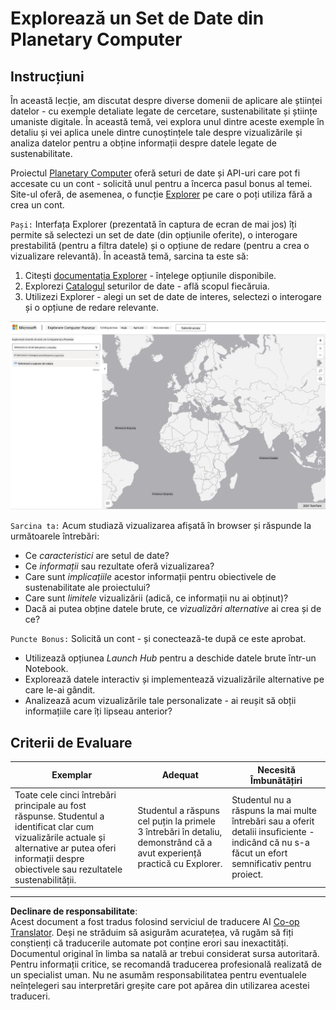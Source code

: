 <!--
CO_OP_TRANSLATOR_METADATA:
{
  "original_hash": "d1e05715f9d97de6c4f1fb0c5a4702c0",
  "translation_date": "2025-08-26T15:52:11+00:00",
  "source_file": "6-Data-Science-In-Wild/20-Real-World-Examples/assignment.md",
  "language_code": "ro"
}
-->
# Explorează un Set de Date din Planetary Computer

## Instrucțiuni

În această lecție, am discutat despre diverse domenii de aplicare ale științei datelor - cu exemple detaliate legate de cercetare, sustenabilitate și științe umaniste digitale. În această temă, vei explora unul dintre aceste exemple în detaliu și vei aplica unele dintre cunoștințele tale despre vizualizările și analiza datelor pentru a obține informații despre datele legate de sustenabilitate.

Proiectul [Planetary Computer](https://planetarycomputer.microsoft.com/) oferă seturi de date și API-uri care pot fi accesate cu un cont - solicită unul pentru a încerca pasul bonus al temei. Site-ul oferă, de asemenea, o funcție [Explorer](https://planetarycomputer.microsoft.com/explore) pe care o poți utiliza fără a crea un cont.

`Pași:`
Interfața Explorer (prezentată în captura de ecran de mai jos) îți permite să selectezi un set de date (din opțiunile oferite), o interogare prestabilită (pentru a filtra datele) și o opțiune de redare (pentru a crea o vizualizare relevantă). În această temă, sarcina ta este să:

 1. Citești [documentația Explorer](https://planetarycomputer.microsoft.com/docs/overview/explorer/) - înțelege opțiunile disponibile.
 2. Explorezi [Catalogul](https://planetarycomputer.microsoft.com/catalog) seturilor de date - află scopul fiecăruia.
 3. Utilizezi Explorer - alegi un set de date de interes, selectezi o interogare și o opțiune de redare relevante.

![The Planetary Computer Explorer](../../../../translated_images/planetary-computer-explorer.c1e95a9b053167d64e2e8e4347cfb689e47e2037c33103fc1bbea1a149d4f85b.ro.png)

`Sarcina ta:`
Acum studiază vizualizarea afișată în browser și răspunde la următoarele întrebări:
 * Ce _caracteristici_ are setul de date?
 * Ce _informații_ sau rezultate oferă vizualizarea?
 * Care sunt _implicațiile_ acestor informații pentru obiectivele de sustenabilitate ale proiectului?
 * Care sunt _limitele_ vizualizării (adică, ce informații nu ai obținut)?
 * Dacă ai putea obține datele brute, ce _vizualizări alternative_ ai crea și de ce?

`Puncte Bonus:`
Solicită un cont - și conectează-te după ce este aprobat.
 * Utilizează opțiunea _Launch Hub_ pentru a deschide datele brute într-un Notebook.
 * Explorează datele interactiv și implementează vizualizările alternative pe care le-ai gândit.
 * Analizează acum vizualizările tale personalizate - ai reușit să obții informațiile care îți lipseau anterior?

## Criterii de Evaluare

Exemplar | Adequat | Necesită Îmbunătățiri
--- | --- | -- |
Toate cele cinci întrebări principale au fost răspunse. Studentul a identificat clar cum vizualizările actuale și alternative ar putea oferi informații despre obiectivele sau rezultatele sustenabilității. | Studentul a răspuns cel puțin la primele 3 întrebări în detaliu, demonstrând că a avut experiență practică cu Explorer. | Studentul nu a răspuns la mai multe întrebări sau a oferit detalii insuficiente - indicând că nu s-a făcut un efort semnificativ pentru proiect. |

---

**Declinare de responsabilitate**:  
Acest document a fost tradus folosind serviciul de traducere AI [Co-op Translator](https://github.com/Azure/co-op-translator). Deși ne străduim să asigurăm acuratețea, vă rugăm să fiți conștienți că traducerile automate pot conține erori sau inexactități. Documentul original în limba sa natală ar trebui considerat sursa autoritară. Pentru informații critice, se recomandă traducerea profesională realizată de un specialist uman. Nu ne asumăm responsabilitatea pentru eventualele neînțelegeri sau interpretări greșite care pot apărea din utilizarea acestei traduceri.